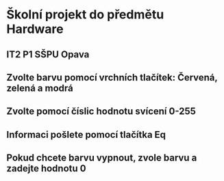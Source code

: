 # Školní projekt do předmětu Hardware
## IT2 P1 SŠPU Opava



## Zvolte barvu pomocí vrchních tlačítek: Červená, zelená a modrá

## Zvolte pomocí číslic hodnotu svícení 0-255

## Informaci pošlete pomocí tlačítka Eq

## Pokud chcete barvu vypnout, zvole barvu a zadejte hodnotu 0
